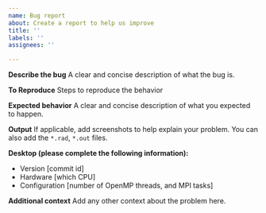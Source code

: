 ```yaml
---
name: Bug report
about: Create a report to help us improve
title: ''
labels: ''
assignees: ''

---
```


**Describe the bug**
A clear and concise description of what the bug is.

**To Reproduce**
Steps to reproduce the behavior

**Expected behavior**
A clear and concise description of what you expected to happen.

**Output**
If applicable, add screenshots to help explain your problem.
You can also add the `*.rad`, `*.out` files.

**Desktop (please complete the following information):**
 - Version [commit id]
- Hardware [which CPU]
- Configuration [number of OpenMP threads, and MPI tasks]


**Additional context**
Add any other context about the problem here.
